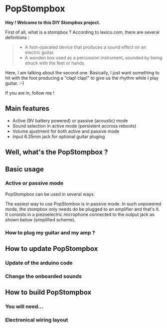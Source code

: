 # PopStompbox

**Hey ! Welcome to this DIY Stompbox project.**

First of all, what is a stompbox ? According to lexico.com, there are several definitions :
> * A foot-operated device that produces a sound effect on an electric guitar.
> * A wooden box used as a percussion instrument, sounded by being struck with the feet or hands.

Here, I am talking about the second one. Basically, I just want something to hit with the foot producing a "clap! clap!" to give us the rhythm while I play guitar. :-)

If you are in, follow me !

## Main features

- Active (9V battery powered) or passive (acoustic) mode
- Sound selection in active mode (persistent accross reboots)
- Volume ajustment for both active and passive mode
- Input 6.35mm jack for optional guitar pluging

## Well, what's the PopStompbox ?

## Basic usage

### Active or passive mode

PopStompbox can be used in several ways.

The easiest way to use PopStombox is in passive mode. In such unpowered mode, the stompbox only needs do be plugged to an amplifier and that's it. 
It consists in a piezoelectric microphone connected to the output jack as shown below (simplified scheme).  



### How to plug my guitar and my amp ? 

## How to update PopStompbox

### Update of the arduino code

### Change the onboarded sounds 

## How to build PopStompbox

### You will need...

### Electronical wiring layout


